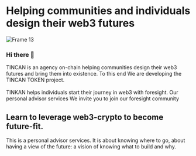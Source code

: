 # Helping communities and individuals design their web3 futures

![Frame 13](https://user-images.githubusercontent.com/80890815/171826955-9f7cb0b4-8f26-40f7-b2b0-a2acc7896f1c.png)

### Hi there 👋
TINCAN is an agency on-chain helping communities design their web3 futures and bring them into existence. To this end We are developing the TINCAN TOKEN project. <br><br>
TINKAN helps individuals start their journey in web3 with foresight. Our personal advisor services We invite you to join our foresight community 
## Learn to leverage web3-crypto to become future-fit.
This is a personal advisor services. It is about knowing where to go, about having a view of the future: a vision of knowing what to build and why.
<!--
**PhaethonPsychis/PhaethonPsychis** is a ✨ _special_ ✨ repository because its `README.md` (this file) appears on your GitHub profile.

Here are some ideas to get you started:

- 🔭 I’m currently working on 0XDDRL a Decentralized Design Research Lab
- 🌱 I’m currently learning as much as I can on solidity coding
- 👯 I’m looking to collaborate on 
- 🤔 I’m looking for help with ...
- 💬 Ask me about Urbanism Architecture and Construction on blockchain
- 📫 How to reach me: rndfactory@protonmail.com
- 😄 Pronouns: Hey Phae
- ⚡ Fun fact: We are building a metaverse
-->
